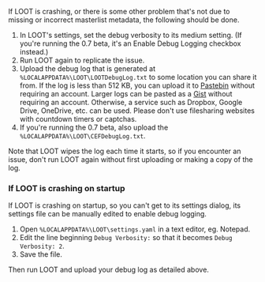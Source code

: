 If LOOT is crashing, or there is some other problem that's not due to missing or incorrect masterlist metadata, the following should be done.

1. In LOOT's settings, set the debug verbosity to its medium setting. (If you're running the 0.7 beta, it's an Enable Debug Logging checkbox instead.)
2. Run LOOT again to replicate the issue.
3. Upload the debug log that is generated at `%LOCALAPPDATA%\LOOT\LOOTDebugLog.txt` to some location you can share it from. If the log is less than 512 KB, you can upload it to [Pastebin](http://pastebin.com/) without requiring an account. Larger logs can be pasted as a [Gist](https://gist.github.com/) without requiring an account. Otherwise, a service such as Dropbox, Google Drive, OneDrive, etc. can be used. Please don't use filesharing websites with countdown timers or captchas.
4. If you're running the 0.7 beta, also upload the `%LOCALAPPDATA%\LOOT\CEFDebugLog.txt`.

Note that LOOT wipes the log each time it starts, so if you encounter an issue, don't run LOOT again without first uploading or making a copy of the log.

### If LOOT is crashing on startup

If LOOT is crashing on startup, so you can't get to its settings dialog, its settings file can be manually edited to enable debug logging.

1. Open `%LOCALAPPDATA%\LOOT\settings.yaml` in a text editor, eg. Notepad.
2. Edit the line beginning `Debug Verbosity:` so that it becomes `Debug Verbosity: 2`.
3. Save the file.

Then run LOOT and upload your debug log as detailed above.